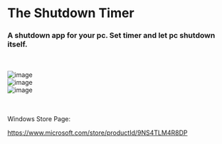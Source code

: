 # The Shutdown Timer

### A shutdown app for your pc. Set timer and let pc shutdown itself.

<br><br>
![image](https://user-images.githubusercontent.com/35369764/117555037-6dc86580-b064-11eb-8acd-52bfd69c02d2.png)
<br>
![image](https://user-images.githubusercontent.com/35369764/117555049-7caf1800-b064-11eb-9a04-4f846dde3d19.png)
<br>
![image](https://user-images.githubusercontent.com/35369764/117555055-8b95ca80-b064-11eb-95df-b8a301446479.png)

<br><br>
Windows Store Page:

https://www.microsoft.com/store/productId/9NS4TLM4R8DP
